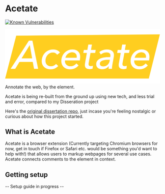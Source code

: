 # Acetate

<a href="https://snyk.io/test/github/SamReeve96/Acetate_2?targetFile=Extension/package.json"><img src="https://snyk.io/test/github/SamReeve96/Acetate_2/badge.svg?targetFile=Extension/package.json" alt="Known Vulnerabilities" data-canonical-src="https://snyk.io/test/github/SamReeve96/Acetate_2?targetFile=Extension/package.json" style="max-width:100%;"></a>

![Acetate logo ()](https://github.com/SamReeve96/Acetate/blob/Core/Assets/AcetateFull.png?raw=true)
Annotate the web, by the element.

Acetate is being re-built from the ground up using new tech, and less trial and error, compared to my Disseration project

Here's the [original dissertation repo](https://github.com/SamReeve96/Acetate-Dissertation-Prototype-), just incase you're feeling nostalgic or curious about how this project started.

## What is Acetate

Acetate is a browser extension (Currently targeting Chromium browsers for now, get in touch if Firefox or Safari etc. would be something you'd want to help with!) that allows users to markup webpages for several use cases. Acetate connects comments to the element in context.

## Getting setup

-- Setup guide in progress --
